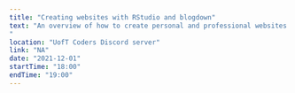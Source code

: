 ```yaml
---
title: "Creating websites with RStudio and blogdown"
text: "An overview of how to create personal and professional websites using blogdown in RStudio.
"
location: "UofT Coders Discord server"
link: "NA"
date: "2021-12-01"
startTime: "18:00"
endTime: "19:00"
---
```

